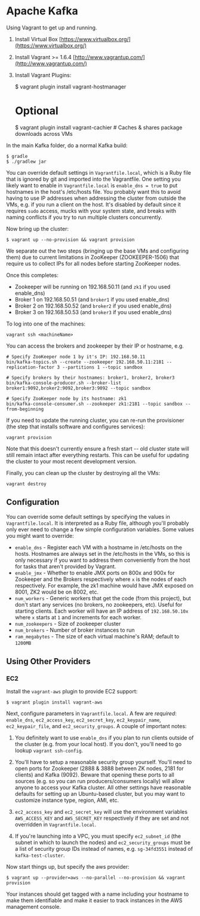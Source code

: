 # Apache Kafka #

Using Vagrant to get up and running.

1) Install Virtual Box [https://www.virtualbox.org/](https://www.virtualbox.org/)
2) Install Vagrant >= 1.6.4 [http://www.vagrantup.com/](http://www.vagrantup.com/)
3) Install Vagrant Plugins:

    $ vagrant plugin install vagrant-hostmanager
    # Optional
    $ vagrant plugin install vagrant-cachier # Caches & shares package downloads across VMs

In the main Kafka folder, do a normal Kafka build:

    $ gradle
    $ ./gradlew jar

You can override default settings in `Vagrantfile.local`, which is a Ruby file
that is ignored by git and imported into the Vagrantfile.
One setting you likely want to enable
in `Vagrantfile.local` is `enable_dns = true` to put hostnames in the host's
/etc/hosts file. You probably want this to avoid having to use IP addresses when
addressing the cluster from outside the VMs, e.g. if you run a client on the
host. It's disabled by default since it requires `sudo` access, mucks with your
system state, and breaks with naming conflicts if you try to run multiple
clusters concurrently.

Now bring up the cluster:

    $ vagrant up --no-provision && vagrant provision

We separate out the two steps (bringing up the base VMs and configuring them)
due to current limitations in ZooKeeper (ZOOKEEPER-1506) that require us to
collect IPs for all nodes before starting ZooKeeper nodes.

Once this completes:

* Zookeeper will be running on 192.168.50.11 (and `zk1` if you used enable_dns)
* Broker 1 on 192.168.50.51 (and `broker1` if you used enable_dns)
* Broker 2 on 192.168.50.52 (and `broker2` if you used enable_dns)
* Broker 3 on 192.168.50.53 (and `broker3` if you used enable_dns)

To log into one of the machines:

    vagrant ssh <machineName>

You can access the brokers and zookeeper by their IP or hostname, e.g.

    # Specify ZooKeeper node 1 by it's IP: 192.168.50.11
    bin/kafka-topics.sh --create --zookeeper 192.168.50.11:2181 --replication-factor 3 --partitions 1 --topic sandbox

    # Specify brokers by their hostnames: broker1, broker2, broker3
    bin/kafka-console-producer.sh --broker-list broker1:9092,broker2:9092,broker3:9092 --topic sandbox

    # Specify ZooKeeper node by its hostname: zk1
    bin/kafka-console-consumer.sh --zookeeper zk1:2181 --topic sandbox --from-beginning

If you need to update the running cluster, you can re-run the provisioner (the
step that installs software and configures services):

    vagrant provision

Note that this doesn't currently ensure a fresh start -- old cluster state will
still remain intact after everything restarts. This can be useful for updating
the cluster to your most recent development version.

Finally, you can clean up the cluster by destroying all the VMs:

    vagrant destroy

## Configuration ##

You can override some default settings by specifying the values in
`Vagrantfile.local`. It is interpreted as a Ruby file, although you'll probably
only ever need to change a few simple configuration variables. Some values you
might want to override:

* `enable_dns` - Register each VM with a hostname in /etc/hosts on the
  hosts. Hostnames are always set in the /etc/hosts in the VMs, so this is only
  necessary if you want to address them conveniently from the host for tasks
  that aren't provided by Vagrant.
* `enable_jmx` - Whether to enable JMX ports on 800x and 900x for Zookeeper and the Brokers respectively where `x` is the nodes of each respectively. For example, the zk1 machine would have JMX exposed on 8001, ZK2 would be on 8002, etc. 
* `num_workers` - Generic workers that get the code (from this project), but don't start any services (no brokers, no zookeepers, etc). Useful for starting clients. Each worker will have an IP address of `192.168.50.10x` where `x` starts at `1` and increments for each worker. 
* `num_zookeepers` - Size of zookeeper cluster
* `num_brokers` - Number of broker instances to run
* `ram_megabytes` - The size of each virtual machine's RAM; default to `1200MB`



## Using Other Providers ##

### EC2 ###

Install the `vagrant-aws` plugin to provide EC2 support:

    $ vagrant plugin install vagrant-aws

Next, configure parameters in `Vagrantfile.local`. A few are *required*:
`enable_dns`, `ec2_access_key`, `ec2_secret_key`, `ec2_keypair_name`, `ec2_keypair_file`, and
`ec2_security_groups`. A couple of important notes:

1. You definitely want to use `enable_dns` if you plan to run clients outside of
   the cluster (e.g. from your local host). If you don't, you'll need to go
   lookup `vagrant ssh-config`.

2. You'll have to setup a reasonable security group yourself. You'll need to
   open ports for Zookeeper (2888 & 3888 between ZK nodes, 2181 for clients) and
   Kafka (9092). Beware that opening these ports to all sources (e.g. so you can
   run producers/consumers locally) will allow anyone to access your Kafka
   cluster. All other settings have reasonable defaults for setting up an
   Ubuntu-based cluster, but you may want to customize instance type, region,
   AMI, etc.

3. `ec2_access_key` and `ec2_secret_key` will use the environment variables
   `AWS_ACCESS_KEY` and `AWS_SECRET_KEY` respectively if they are set and not
   overridden in `Vagrantfile.local`.

4. If you're launching into a VPC, you must specify `ec2_subnet_id` (the subnet
   in which to launch the nodes) and `ec2_security_groups` must be a list of
   security group IDs instead of names, e.g. `sg-34fd3551` instead of
   `kafka-test-cluster`.

Now start things up, but specify the aws provider:

    $ vagrant up --provider=aws --no-parallel --no-provision && vagrant provision

Your instances should get tagged with a name including your hostname to make
them identifiable and make it easier to track instances in the AWS management
console.
